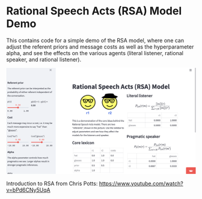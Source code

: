 # Rational Speech Acts (RSA) Model Demo

This contains code for a simple demo of the RSA model, where one can adjust the referent priors and message costs as well as the hyperparameter alpha, and see the effects on the various agents (literal listener, rational speaker, and rational listener).

<img src="screenshot.png"/>

Introduction to RSA from Chris Potts: https://www.youtube.com/watch?v=bPd6CNy5UqA
